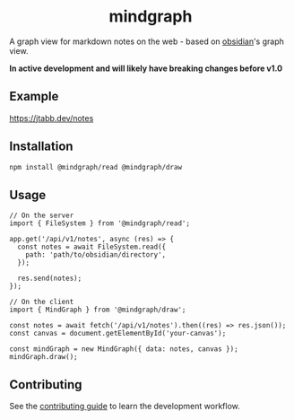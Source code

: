 <div align="center">
    <h1 align="center">mindgraph</h1>
</div>

A graph view for markdown notes on the web - based on [obsidian](https://obsidian.md/)'s graph view.

**In active development and will likely have breaking changes before v1.0**

## Example

https://jtabb.dev/notes

## Installation

```sh
npm install @mindgraph/read @mindgraph/draw
```

## Usage

```tsx
// On the server
import { FileSystem } from '@mindgraph/read';

app.get('/api/v1/notes', async (res) => {
  const notes = await FileSystem.read({
    path: 'path/to/obsidian/directory',
  });

  res.send(notes);
});

// On the client
import { MindGraph } from '@mindgraph/draw';

const notes = await fetch('/api/v1/notes').then((res) => res.json());
const canvas = document.getElementById('your-canvas');

const mindGraph = new MindGraph({ data: notes, canvas });
mindGraph.draw();
```

## Contributing

See the [contributing guide](./CONTRIBUTING.md) to learn the development
workflow.
